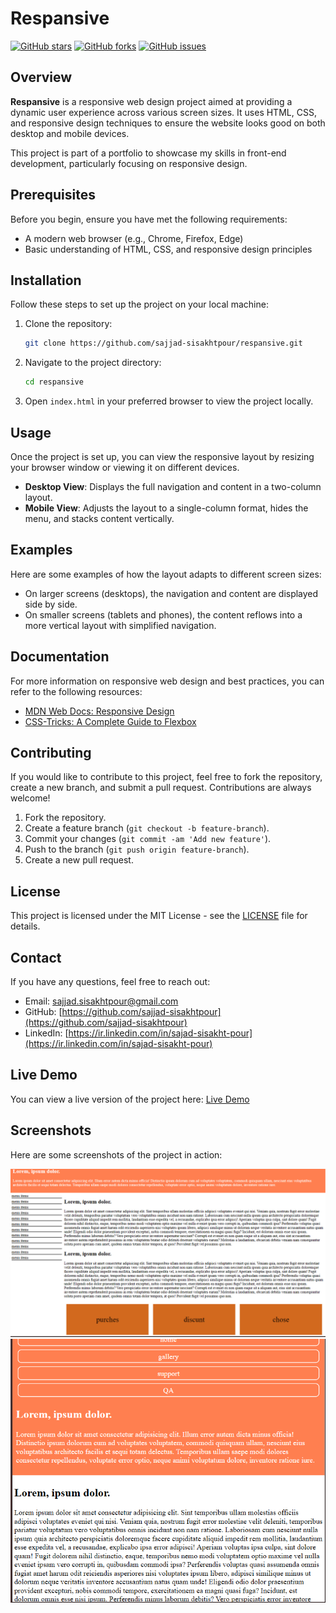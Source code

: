 # Respansive

[![GitHub stars](https://img.shields.io/github/stars/sajjad-sisakhtpour/respansive?style=social)](https://github.com/sajjad-sisakhtpour/respansive)
[![GitHub forks](https://img.shields.io/github/forks/sajjad-sisakhtpour/respansive?style=social)](https://github.com/sajjad-sisakhtpour/respansive)
[![GitHub issues](https://img.shields.io/github/issues/sajjad-sisakhtpour/respansive)](https://github.com/sajjad-sisakhtpour/respansive/issues)

## Overview

**Respansive** is a responsive web design project aimed at providing a dynamic user experience across various screen sizes. It uses HTML, CSS, and responsive design techniques to ensure the website looks good on both desktop and mobile devices.

This project is part of a portfolio to showcase my skills in front-end development, particularly focusing on responsive design.

## Prerequisites

Before you begin, ensure you have met the following requirements:

- A modern web browser (e.g., Chrome, Firefox, Edge)
- Basic understanding of HTML, CSS, and responsive design principles

## Installation

Follow these steps to set up the project on your local machine:

1. Clone the repository:

   ```bash
   git clone https://github.com/sajjad-sisakhtpour/respansive.git
   ```

2. Navigate to the project directory:

   ```bash
   cd respansive
   ```

3. Open `index.html` in your preferred browser to view the project locally.

## Usage

Once the project is set up, you can view the responsive layout by resizing your browser window or viewing it on different devices.

- **Desktop View**: Displays the full navigation and content in a two-column layout.
- **Mobile View**: Adjusts the layout to a single-column format, hides the menu, and stacks content vertically.

## Examples

Here are some examples of how the layout adapts to different screen sizes:

- On larger screens (desktops), the navigation and content are displayed side by side.
- On smaller screens (tablets and phones), the content reflows into a more vertical layout with simplified navigation.

## Documentation

For more information on responsive web design and best practices, you can refer to the following resources:

- [MDN Web Docs: Responsive Design](https://developer.mozilla.org/en-US/docs/Learn/CSS/CSS_layout/Responsive_Design)
- [CSS-Tricks: A Complete Guide to Flexbox](https://css-tricks.com/snippets/css/a-guide-to-flexbox/)

## Contributing

If you would like to contribute to this project, feel free to fork the repository, create a new branch, and submit a pull request. Contributions are always welcome!

1. Fork the repository.
2. Create a feature branch (`git checkout -b feature-branch`).
3. Commit your changes (`git commit -am 'Add new feature'`).
4. Push to the branch (`git push origin feature-branch`).
5. Create a new pull request.

## License

This project is licensed under the MIT License - see the [LICENSE](LICENSE) file for details.

## Contact

If you have any questions, feel free to reach out:

- Email: [sajjad.sisakhtpour@gmail.com](mailto:sajjad.sisakhtpour@gmail.com)
- GitHub: [https://github.com/sajjad-sisakhtpour](https://github.com/sajjad-sisakhtpour)
- LinkedIn: [https://ir.linkedin.com/in/sajad-sisakht-pour](https://ir.linkedin.com/in/sajad-sisakht-pour)

## Live Demo

You can view a live version of the project here: [Live Demo](http://your-live-demo-link.com)

## Screenshots

Here are some screenshots of the project in action:

![Screenshot 1](screenshots/Screenshot-1.png)
![Screenshot 2](screenshots/Screenshot-2.png)
